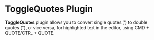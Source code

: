 # ToggleQuotes Plugin

<!-- Plugin description -->
**ToggleQuotes** plugin allows you to convert single quotes (') to double quotes ("), or vice versa, for highlighted text in the editor, using CMD + QUOTE/CTRL + QUOTE.
